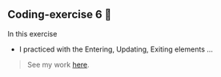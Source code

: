 ## Coding-exercise 6 :exploding_head:

In this exercise 
- I practiced with the Entering, Updating, Exiting elements
...

> See my work [here](https://liuliulexie.github.io/cdv-student/coding-exercises/coding-exercise6-lab7/). 